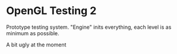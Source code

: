 # OpenGL Testing 2

Prototype testing system. "Engine" inits everything, each level is as minimum as possible.

A bit ugly at the moment